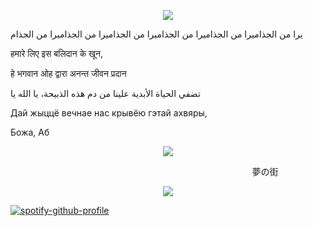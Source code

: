 <p align="center">
<img src="https://files.catbox.moe/vllcr8.png"
</p>



يرا من الجذاميرا من الجذاميرا من الجذاميرا من الجذاميرا من الجذاميرا من الجذام


हमारे लिए इस बलिदान के खून,


हे भगवान ओह द्वारा अनन्त जीवन प्रदान


تضفي الحياة الأبدية علينا من دم هذه الذبيحة، يا الله يا











Дай жыццё вечнае нас крывёю гэтай ахвяры,


Божа, Аб

<p align="center">
<img src="https://files.catbox.moe/ct1ihn.gif"
  </p>

ㅤㅤㅤㅤㅤㅤㅤㅤㅤㅤㅤㅤㅤㅤㅤㅤㅤㅤㅤㅤㅤㅤㅤㅤㅤㅤㅤㅤㅤㅤ夢の街
<p align="center">
<img src="https://files.catbox.moe/nr9w5u.png"
</p>

[![spotify-github-profile](https://spotify-github-profile.kittinanx.com/api/view?uid=31iq7xeth4zgrwiabkvp7zwkluvu&cover_image=true&theme=natemoo-re&show_offline=true&background_color=ffffff&interchange=false&bar_color=ffade1&bar_color_cover=false)](https://spotify-github-profile.kittinanx.com/api/view?uid=31iq7xeth4zgrwiabkvp7zwkluvu&redirect=true)
